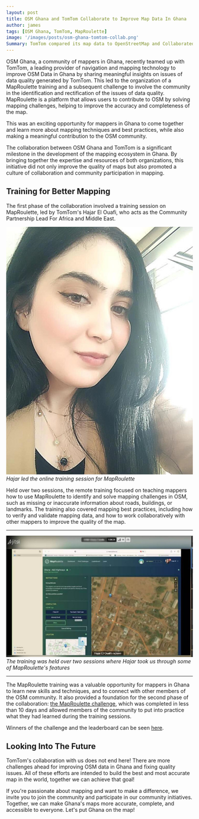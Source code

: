 ```yaml
---
layout: post
title: OSM Ghana and TomTom Collaborate to Improve Map Data In Ghana
author: james
tags: [OSM Ghana, TomTom, MapRoulette]
image: '/images/posts/osm-ghana-tomtom-collab.png'
Summary: TomTom compared its map data to OpenStreetMap and Collaborated with the OSM community in Ghana to identify and fix the issues of data quality. 
---
```


OSM Ghana, a community of mappers in Ghana, recently teamed up with TomTom, a leading provider of navigation and mapping technology to improve OSM Data in Ghana by sharing meaningful insights on issues of data quality generated by TomTom. This led to the organization of a MapRoulette training and a subsequent challenge to involve the community in the identification and rectification of the issues of data quality. MapRoulette is a platform that allows users to contribute to OSM by solving mapping challenges, helping to improve the accuracy and completeness of the map.

This was an exciting opportunity for mappers in Ghana to come together and learn more about mapping techniques and best practices, while also making a meaningful contribution to the OSM community. 

The collaboration between OSM Ghana and TomTom is a significant milestone in the development of the mapping ecosystem in Ghana. By bringing together the expertise and resources of both organizations, this initiative did not only improve the quality of maps but also promoted a culture of collaboration and community participation in mapping.

## Training for Better Mapping

The first phase of the collaboration involved a training session on MapRoulette, led by TomTom's Hajar El Ouafi, who acts as the Community Partnership Lead For Africa and Middle East. 

![Hajar El Ouafi, Community Partnership Lead For Africa and Middle East at TomTom](/images/posts/hajar-tomtom.jpg)
*Hajar led the online training session for MapRoulette*

Held over two sessions, the remote training focused on teaching mappers how to use MapRoulette to identify and solve mapping challenges in OSM, such as missing or inaccurate information about roads, buildings, or landmarks. The training also covered mapping best practices, including how to verify and validate mapping data, and how to work collaboratively with other mappers to improve the quality of the map.

---
![Hajar Demonstrated some of MapRoulette's features](/images/posts/tomtom-training.jpg)
*The training was held over two sessions where Hajar took us through some of MapRoulette's features*

---

The MapRoulette training was a valuable opportunity for mappers in Ghana to learn new skills and techniques, and to connect with other members of the OSM community. It also provided a foundation for the second phase of the collaboration: [the MapRoulette challenge](https://maproulette.org/browse/challenges/38353), which was completed in less than 10 days and allowed members of the community to put into practice what they had learned during the training sessions.

Winners of the challenge and the leaderboard can be seen [here](https://maproulette.org/challenge/38353/leaderboard). 

## Looking Into The Future

TomTom's collaboration with us does not end here! There are more challenges ahead for improving OSM data in Ghana and fixing quality issues. All of these efforts are intended to build the best and most accurate map in the world, together we can achieve that goal!

If you're passionate about mapping and want to make a difference, we invite you to join the community and participate in our community initiatives. Together, we can make Ghana's maps more accurate, complete, and accessible to everyone. Let's put Ghana on the map!

